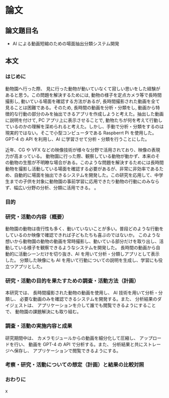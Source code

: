 # 論文

## 論文題目名

- AI による動画短縮のための場面抽出分類システム開発

## 本文

### はじめに

動物園へ行った際、 見に行った動物が動いていなくて寂しい思いをした経験があると思う。この問題を解決するためには, 動物の様子を定点カメラ等で長時間撮影し, 動いている場面を確認する方法があるが, 長時間撮影された動画を全て見ることは困難である。そのため, 長時間の動画を分析・分類をし, 動画から特徴的な行動の部分のみを抽出できるアプリを作成しようと考えた。抽出した動画に説明を付けて, PC アプリ上に表示させることで, 動物たちが何を考えて行動しているのかの理解を深められると考えた。しかし、手動で分析・分類をするのは現実的ではない。そこで小型コンピュータである Raspberrt Pi を使用した。GPT-4 の API を利用し、AI に学習させて分析・分類を行うことにした。

近年、CG や VFX などの映像技術が様々な分野で活用されており、映像の表現力が高まっている。
動物園に行った際、観察している動物が動かず、本来のその動物の生態が不明瞭な場合がある。このような問題を解決するためには長時間動物を撮影し活動している場面を確認する必要があるが、非常に非効率であるため、自動的に場面を抽出できるシステムを開発した。この研究を応用して、中学生までの子供を対象に動物園の事前学習に応用できたり動物の行動にのみならず、幅広い分野の分析、分類に活用できる。
。

### 目的

### 研究・活動の内容（概要）

動物園の動物は夜行性も多く、動いていないことが多い。普段どのような行動をしているのか映像で確認できれば子どもたちも喜ぶのではないか。
このような想いから動物園の動物の動画を常時撮影し、動いている部分だけを取り出し、活動している様子を観察できるようなシステムを開発した。
長時間の動画から自動的に活動シーンだけを切り抜き、AI を用いて分析・分類しアプリとして表示した。
分類した映像にも AI を用いて行動についての説明を生成し、学習にも役立つアプリとした。

### 研究・活動の目的を果たすための調査・活動方法（計画）

本研究では、 長時間撮影された動物の動画を使用し、 AI 技術を用いて分析・分類し、 必要な動画のみを確認できるシステムを開発する。また、 分析結果のダイジェストは、 アプリケーションを介して誰でも閲覧できるようにすることで、 動物園の課題解決にも取り組む。

### 調査・活動の実施内容と成果

研究期間中は、 カメラモジュールからの動画を細分化して圧縮し、 アップロードを行い、 動画を GPT-4 の API で分析する。また、 分析結果と共にストレージへ保存し、 アプリケーションで閲覧できるようにする。

### 考察・研究・活動についての想定（計画）と結果の比較対照

### おわりに

x

